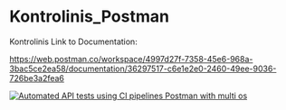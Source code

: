 # Kontrolinis_Postman
Kontrolinis
Link to Documentation:

https://web.postman.co/workspace/4997d27f-7358-45e6-968a-3bac5ce2ea58/documentation/36297517-c6e1e2e0-2460-49ee-9036-726be3a2fea6


[![Automated API tests using CI pipelines Postman with multi os](https://github.com/techinSTUD/Kontrolinis_Postman/actions/workflows/kontrolinisCI.yml/badge.svg)](https://github.com/techinSTUD/Kontrolinis_Postman/actions/workflows/kontrolinisCI.yml)

